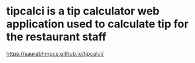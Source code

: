 # tipcalci is a tip calculator web application used to calculate tip for the restaurant staff
https://saurabhmpcs.github.io/tipcalci/
